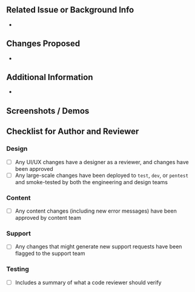 ## Related Issue or Background Info
<!--- link to issue, or a few sentences describing why this PR exists -->

- 

## Changes Proposed

- 

## Additional Information
<!--- decisions that were made, discussion of tradeoffs / future work, complaints about how bad the code is, etc -->

- 

## Screenshots / Demos

## Checklist for Author and Reviewer


### Design
- [ ] Any UI/UX changes have a designer as a reviewer, and changes have been approved
- [ ] Any large-scale changes have been deployed to `test`, `dev`, or `pentest` and smoke-tested by both the engineering and design teams

### Content
- [ ] Any content changes (including new error messages) have been approved by content team

### Support
- [ ] Any changes that might generate new support requests have been flagged to the support team

### Testing
- [ ] Includes a summary of what a code reviewer should verify
